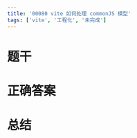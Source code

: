 ```yaml
---
title: '00080 vite 如何处理 commonJS 模型'
tags: ['vite', '工程化', '未完成']
---
```


# 题干



# 正确答案



# 总结



<script>
  function func() {

  }
  
</script>